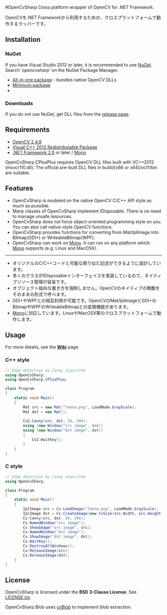 #OpenCvSharp
Cross platform wrapper of OpenCV for .NET Framework.

OpenCVを.NET Frameworkから利用するための、クロスプラットフォームで動作するラッパーです。

## Installation
### NuGet
If you have Visual Studio 2012 or later, it is recommended to use [NuGet](http://www.nuget.org/). Search *'opencvsharp'* on the NuGet Package Manager.
* [All-in-one package](https://www.nuget.org/packages/OpenCvSharp-AnyCPU/) - bundles native OpenCV DLLs
* [Minimum package](https://www.nuget.org/packages/OpenCvSharp-WithoutDll/) 
* 
### Downloads
If you do not use NuGet, get DLL files from the [release page](https://github.com/shimat/opencvsharp/releases).

## Requirements
* [OpenCV 2.4.8](http://opencv.org/)
* [Visual C++ 2012 Redistributable Package](http://www.microsoft.com/en-US/download/details.aspx?id=30679)
* [.NET Framework 2.0](http://www.microsoft.com/ja-jp/download/details.aspx?id=1639) or later / [Mono](http://www.mono-project.com/Main_Page)

OpenCvSharp.CPlusPlus requires OpenCV DLL files built with VC++2012 (msvcr110.dll). The official pre-built DLL files in build/[x86 or x64]/vc11/bin are suitable.

## Features
* OpenCvSharp is modeled on the native OpenCV C/C++ API style as much as possible.
* Many classes of OpenCvSharp implement IDisposable. There is no need to manage unsafe resources. 
* OpenCvSharp does not force object-oriented programming style on you. You can also call native-style OpenCV functions.
* OpenCvSharp provides functions for converting from Mat/IplImage into Bitmap(GDI+) or WriteableBitmap(WPF).
* OpenCvSharp can work on [Mono](http://www.mono-project.com/Main_Page). It can run on any platform which [Mono](http://www.mono-project.com/Main_Page) supports (e.g. Linux and MacOSX). 

-----

* オリジナルのC/C++コードと可能な限り似た記述ができるように設計しています。
* 多くのクラスがIDisposableインターフェイスを実装しているので、ネイティブリソース管理が容易です。
* オブジェクト指向な書き方を強制しません。OpenCVのネイティブの関数をそのままの形式で呼べます。
* GDI+やWPFとの相互利用が可能です。OpenCVのMat/IplImageとGDI+のBitmapやWPFのWriteableBitmapとの変換機能があります。
* [Mono](http://www.mono-project.com/Main_Page)に対応しています。LinuxやMacOSX等のクロスプラットフォームで動作します。
    　

## Usage
For more details, see the **[Wiki](https://github.com/shimat/opencvsharp/wiki)** page.

### C++ style
```C#
// Edge detection by Canny algorithm
using OpenCvSharp;
using OpenCvSharp.CPlusPlus;

class Program 
{
    static void Main() 
    {
        Mat src = new Mat("lenna.png", LoadMode.GrayScale);
        Mat dst = new Mat();
        
        Cv2.Canny(src, dst, 50, 200);
        using (new Window("src image", src)) 
        using (new Window("dst image", dst)) 
        {
            Cv2.WaitKey();
        }
    }
}
```

### C style
```C#
// Edge detection by Canny algorithm
using OpenCvSharp;

class Program 
{
    static void Main() 
    {
        IplImage src = Cv.LoadImage("lenna.png", LoadMode.GrayScale);
        IplImage dst = Cv.CreateImage(new CvSize(src.Width, src.Height), BitDepth.U8, 1);
        Cv.Canny(src, dst, 50, 200);
        Cv.NamedWindow("src image");  
        Cv.ShowImage("src image", src);
        Cv.NamedWindow("dst image");  
        Cv.ShowImage("dst image", dst);
        Cv.WaitKey();
        Cv.DestroyAllWindows();
        Cv.ReleaseImage(src);
        Cv.ReleaseImage(dst);          
    }
}
```


## License
OpenCvSharp is licensed under the 
**BSD 3-Clause License**. See [LICENSE.txt](https://github.com/shimat/opencvsharp/blob/master/LICENSE.txt).

OpenCvSharp.Blob uses [cvBlob](https://code.google.com/p/cvblob/) to implement blob extraction.
